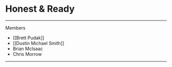 # Honest & Ready

---

Members

- [[Brett Pudak]]
- [[Dustin Michael Smith]]
- Brian McIsaac
- Chris Morrow

---
